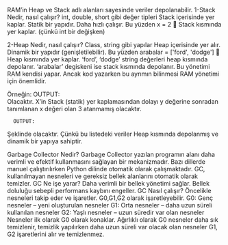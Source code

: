 RAM’in Heap ve Stack adlı alanları sayesinde veriler depolanabilir.
1-Stack Nedir, nasıl çalışır?
int, double, short gibi değer tipleri Stack içerisinde yer kaplar. 
Statik bir yapıdır. Daha hızlı çalışır.
Bu yüzden 
x = 2  Stack kısmında yer kaplar.
(çünkü int bir değişken)

2-Heap Nedir, nasıl çalışır?
Class, string gibi yapılar Heap içerisinde yer alır. 
Dinamik bir yapıdır (genişletilebilir).
Bu yüzden 
arabalar = ['ford', 'dodge']  Heap kısmında yer kaplar.
‘ford’, ‘dodge’ string değerleri heap kısmında depolanır. ‘arabalar’ degiskeni ise stack kısmında depolanır.
Bu yönetimi RAM kendisi yapar. Ancak kod yazarken bu ayrımın bilinmesi RAM yönetimi için önemlidir.

Örneğin:
    OUTPUT:  
Olacaktır. X’in Stack (statik) yer kaplamasından dolayı y değerine sonradan tanımlanan x değeri olan 3 atanmamış olacaktır.

      OUTPUT:  
Şeklinde olacaktır. Çünkü bu listedeki veriler Heap kısmında depolanmış ve dinamik bir yapıya sahiptir.

Garbage Collector Nedir?
Garbage Collector yazılan programın alanı daha verimli ve efektif kullanmasını sağlayan bir mekanizmadır. Bazı dillerde manuel çalıştırılırken Python dilinde otomatik olarak çalışmaktadır. GC, kullanılmayan nesneleri ve gereksiz bellek alanlarını otomatik olarak temizler.
GC Ne işe yarar?
Daha verimli bir bellek yönetimi sağlar. Bellek doluluğu sebepli performans kaybını engeller.
GC Nasıl çalışır?
Öncelikle nesneleri takip eder ve işaretler. G0,G1,G2 olarak işaretleyebilir.
G0: Genç nesneler – yeni oluşturulan nesneler
G1: Orta nesneler – daha uzun süreli kullanılan nesneler
G2: Yaşlı nesneler – uzun süredir var olan nesneler
Nesneler ilk olarak G0 olarak konaklar. Ağırlıklı olarak G0 nesneler daha sık temizlenir, temizlik yapılırken daha uzun süreli var olacak olan nesneler G1, G2 işaretlerini alır ve temizlenmez.
